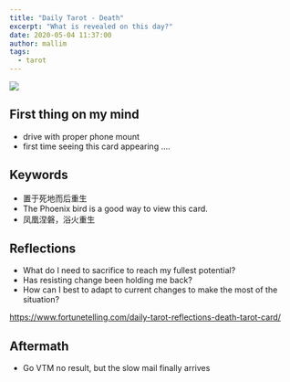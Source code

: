 ```yaml
---
title: "Daily Tarot - Death"
excerpt: "What is revealed on this day?"
date: 2020-05-04 11:37:00
author: mallim
tags:
  - tarot
---
```


![](/images/tarot/baidu_death.jpg)

## First thing on my mind

- drive with proper phone mount
- first time seeing this card appearing ....

## Keywords

- 置于死地而后重生
- The Phoenix bird is a good way to view this card.
- 凤凰涅磐，浴火重生

## Reflections

- What do I need to sacrifice to reach my fullest potential?
- Has resisting change been holding me back?
- How can I best to adapt to current changes to make the most of the situation?

https://www.fortunetelling.com/daily-tarot-reflections-death-tarot-card/

## Aftermath

- Go VTM no result, but the slow mail finally arrives